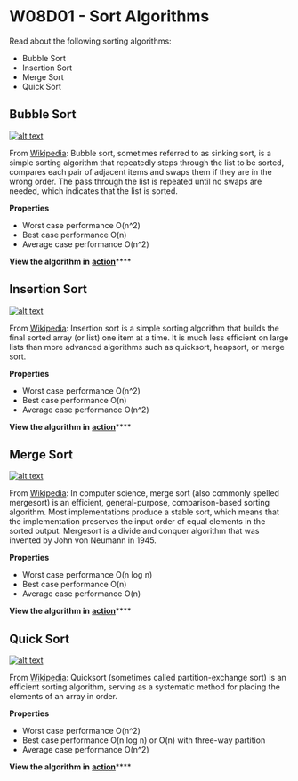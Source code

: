 # W08D01 - Sort Algorithms

Read about the following sorting algorithms:

* Bubble Sort
* Insertion Sort
* Merge Sort
* Quick Sort

## Bubble Sort

[![alt text](https://camo.githubusercontent.com/2bc8b4fd9aa8d8477baca9aa903b4ac31a825c65d639870617e72dba985bbb77/68747470733a2f2f692e696d6775722e636f6d2f68535034594d652e706e67)](https://camo.githubusercontent.com/2bc8b4fd9aa8d8477baca9aa903b4ac31a825c65d639870617e72dba985bbb77/68747470733a2f2f692e696d6775722e636f6d2f68535034594d652e706e67)

From [Wikipedia](https://en.wikipedia.org/wiki/Bubble_sort): Bubble sort, sometimes referred to as sinking sort, is a simple sorting algorithm that repeatedly steps through the list to be sorted, compares each pair of adjacent items and swaps them if they are in the wrong order. The pass through the list is repeated until no swaps are needed, which indicates that the list is sorted.

**Properties**

* Worst case performance O\(n^2\)
* Best case performance O\(n\)
* Average case performance O\(n^2\)

**View the algorithm in** [**action**](https://www.toptal.com/developers/sorting-algorithms/bubble-sort)\*\*\*\*

#### 

## Insertion Sort

[![alt text](https://camo.githubusercontent.com/a7657e625281b63ca552a40c099c9331ce79f6a1/68747470733a2f2f75706c6f61642e77696b696d656469612e6f72672f77696b6970656469612f636f6d6d6f6e732f372f37652f496e73657274696f6e736f72742d6564697465642e706e67)](https://camo.githubusercontent.com/a7657e625281b63ca552a40c099c9331ce79f6a1/68747470733a2f2f75706c6f61642e77696b696d656469612e6f72672f77696b6970656469612f636f6d6d6f6e732f372f37652f496e73657274696f6e736f72742d6564697465642e706e67)

From [Wikipedia](https://en.wikipedia.org/wiki/Insertion_sort): Insertion sort is a simple sorting algorithm that builds the final sorted array \(or list\) one item at a time. It is much less efficient on large lists than more advanced algorithms such as quicksort, heapsort, or merge sort.

**Properties**

* Worst case performance O\(n^2\)
* Best case performance O\(n\)
* Average case performance O\(n^2\)

**View the algorithm in** [**action**](https://www.toptal.com/developers/sorting-algorithms/insertion-sort)\*\*\*\*

#### 

## Merge Sort

[![alt text](https://camo.githubusercontent.com/64ba2bcbd5c11779657e40a1d03d0ea691f6fa57/68747470733a2f2f75706c6f61642e77696b696d656469612e6f72672f77696b6970656469612f636f6d6d6f6e732f632f63632f4d657267652d736f72742d6578616d706c652d33303070782e676966)](https://camo.githubusercontent.com/64ba2bcbd5c11779657e40a1d03d0ea691f6fa57/68747470733a2f2f75706c6f61642e77696b696d656469612e6f72672f77696b6970656469612f636f6d6d6f6e732f632f63632f4d657267652d736f72742d6578616d706c652d33303070782e676966)

From [Wikipedia](https://en.wikipedia.org/wiki/Merge_sort): In computer science, merge sort \(also commonly spelled mergesort\) is an efficient, general-purpose, comparison-based sorting algorithm. Most implementations produce a stable sort, which means that the implementation preserves the input order of equal elements in the sorted output. Mergesort is a divide and conquer algorithm that was invented by John von Neumann in 1945.

**Properties**

* Worst case performance O\(n log n\)
* Best case performance O\(n\)
* Average case performance O\(n\)

**View the algorithm in** [**action**](https://www.toptal.com/developers/sorting-algorithms/merge-sort)\*\*\*\*

#### 

## Quick Sort

[![alt text](https://camo.githubusercontent.com/2499d89bbb30337a5d2d7770cc034b4b71fbfdc6/68747470733a2f2f75706c6f61642e77696b696d656469612e6f72672f77696b6970656469612f636f6d6d6f6e732f362f36612f536f7274696e675f717569636b736f72745f616e696d2e676966)](https://camo.githubusercontent.com/2499d89bbb30337a5d2d7770cc034b4b71fbfdc6/68747470733a2f2f75706c6f61642e77696b696d656469612e6f72672f77696b6970656469612f636f6d6d6f6e732f362f36612f536f7274696e675f717569636b736f72745f616e696d2e676966)

From [Wikipedia](https://en.wikipedia.org/wiki/Quicksort): Quicksort \(sometimes called partition-exchange sort\) is an efficient sorting algorithm, serving as a systematic method for placing the elements of an array in order.

**Properties**

* Worst case performance O\(n^2\)
* Best case performance O\(n log n\) or O\(n\) with three-way partition
* Average case performance O\(n^2\)

**View the algorithm in** [**action**](https://www.toptal.com/developers/sorting-algorithms/quick-sort)\*\*\*\*


